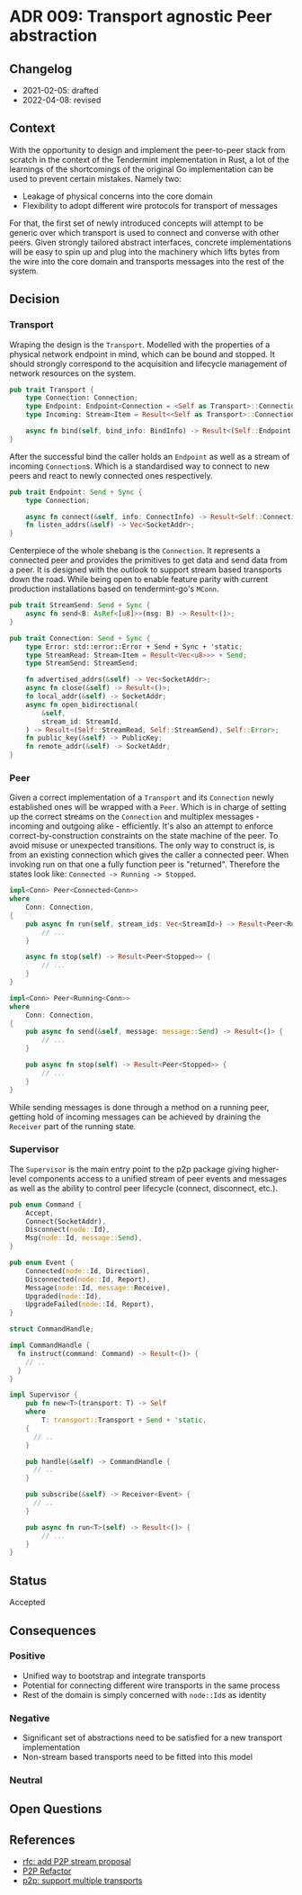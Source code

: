 # ADR 009: Transport agnostic Peer abstraction

## Changelog
* 2021-02-05: drafted
* 2022-04-08: revised

## Context

With the opportunity to design and implement the peer-to-peer stack from
scratch in the context of the Tendermint implementation in Rust, a lot of the
learnings of the shortcomings of the original Go implementation can be used to
prevent certain mistakes. Namely two:

* Leakage of physical concerns into the core domain
* Flexibility to adopt different wire protocols for transport of messages

For that, the first set of newly introduced concepts will attempt to be generic
over which transport is used to connect and converse with other peers. Given
strongly tailored abstract interfaces, concrete implementations will be easy to
spin up and plug into the machinery which lifts bytes from the wire into the
core domain and transports messages into the rest of the system.

## Decision

### Transport

Wraping the design is the `Transport`. Modelled with the properties of
a physical network endpoint in mind, which can be bound and stopped. It should
strongly correspond to the acquisition and lifecycle management of network
resources on the system.

``` rust
pub trait Transport {
    type Connection: Connection;
    type Endpoint: Endpoint<Connection = <Self as Transport>::Connection>;
    type Incoming: Stream<Item = Result<<Self as Transport>::Connection>> + Send + Sync;

    async fn bind(self, bind_info: BindInfo) -> Result<(Self::Endpoint, Self::Incoming)>;
}
```

After the successful bind the caller holds an `Endpoint` as well as a stream of
incoming `Connection`s. Which is a standardised way to connect to new peers and
react to newly connected ones respectively.

``` rust
pub trait Endpoint: Send + Sync {
    type Connection;

    async fn connect(&self, info: ConnectInfo) -> Result<Self::Connection>;
    fn listen_addrs(&self) -> Vec<SocketAddr>;
}
```

Centerpiece of the whole shebang is the `Connection`. It represents a connected
peer and provides the primitives to get data and send data from a peer. It is
designed with the outlook to support stream based transports down the road.
While being open to enable feature parity with current production installations
based on tendermint-go's `MConn`.

``` rust
pub trait StreamSend: Send + Sync {
    async fn send<B: AsRef<[u8]>>(msg: B) -> Result<()>;
}

pub trait Connection: Send + Sync {
    type Error: std::error::Error + Send + Sync + 'static;
    type StreamRead: Stream<Item = Result<Vec<u8>>> + Send;
    type StreamSend: StreamSend;

    fn advertised_addrs(&self) -> Vec<SocketAddr>;
    async fn close(&self) -> Result<()>;
    fn local_addr(&self) -> SocketAddr;
    async fn open_bidirectional(
        &self,
        stream_id: StreamId,
    ) -> Result<(Self::StreamRead, Self::StreamSend), Self::Error>;
    fn public_key(&self) -> PublicKey;
    fn remote_addr(&self) -> SocketAddr;
}
```

### Peer

Given a correct implementation of a `Transport` and its `Connection` newly
established ones will be wrapped with a `Peer`. Which is in charge of setting
up the correct streams on the `Connection` and multiplex messages - incoming
and outgoing alike - efficiently. It's also an attempt to enforce
correct-by-construction constraints on the state machine of the peer. To avoid
misuse or unexpected transitions. The only way to construct is, is from an
existing connection which gives the caller a connected peer. When invoking run
on that one a fully function peer is "returned". Therefore the states look
like: `Connected -> Running -> Stopped`.

``` rust
impl<Conn> Peer<Connected<Conn>>
where
    Conn: Connection,
{
    pub async fn run(self, stream_ids: Vec<StreamId>) -> Result<Peer<Running<Conn>>> {
        // ...
    }

    async fn stop(self) -> Result<Peer<Stopped>> {
        // ...
    }
}

impl<Conn> Peer<Running<Conn>>
where
    Conn: Connection,
{
    pub async fn send(&self, message: message::Send) -> Result<()> {
        // ...
    }

    pub async fn stop(self) -> Result<Peer<Stopped>> {
        // ...
    }
}
```

While sending messages is done through a method on a running peer, getting hold
of incoming messages can be achieved by draining the `Receiver` part of the
running state.

### Supervisor

The `Supervisor` is the main entry point to the p2p package giving higher-level
components access to a unified stream of peer events and messages as well as
the ability to control peer lifecycle (connect, disconnect, etc.).

``` rust
pub enum Command {
    Accept,
    Connect(SocketAddr),
    Disconnect(node::Id),
    Msg(node::Id, message::Send),
}

pub enum Event {
    Connected(node::Id, Direction),
    Disconnected(node::Id, Report),
    Message(node::Id, message::Receive),
    Upgraded(node::Id),
    UpgradeFailed(node::Id, Report),
}

struct CommandHandle;

impl CommandHandle {
  fn instruct(command: Command) -> Result<()> {
    // ..
  }
}

impl Supervisor {
    pub fn new<T>(transport: T) -> Self
    where
        T: transport::Transport + Send + 'static,
    {
      // ..
    }

    pub handle(&self) -> CommandHandle {
      // ..
    }

    pub subscribe(&self) -> Receiver<Event> {
      // ..
    }

    pub async fn run<T>(self) -> Result<()> {
        // ...
    }
}
```

## Status

Accepted

## Consequences

### Positive

* Unified way to bootstrap and integrate transports
* Potential for connecting different wire transports in the same process
* Rest of the domain is simply concerned with `node::Id`s as identity

### Negative

* Significant set of abstractions need to be satisfied for a new transport
  implementation
* Non-stream based transports need to be fitted into this model

### Neutral

## Open Questions

## References

* [rfc: add P2P stream proposal](https://github.com/tendermint/spec/pull/227)
* [P2P Refactor](https://github.com/tendermint/tendermint/issues/2067)
* [p2p: support multiple transports](https://github.com/tendermint/tendermint/issues/5587)
